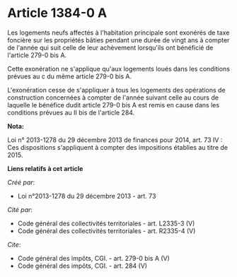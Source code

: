 # Article 1384-0 A

Les logements neufs affectés à l'habitation principale sont exonérés de taxe foncière sur les propriétés bâties pendant une
durée de vingt ans à compter de l'année qui suit celle de leur achèvement lorsqu'ils ont bénéficié de l'article 279-0 bis A. 

Cette exonération ne s'applique qu'aux logements loués dans les conditions prévues au c du même article 279-0 bis A.

L'exonération cesse de s'appliquer à tous les logements des opérations de construction concernées à compter de l'année
suivant celle au cours de laquelle le bénéfice dudit article 279-0 bis A est remis en cause dans les conditions prévues au II
bis de l'article 284.

**Nota:**

Loi n° 2013-1278 du 29 décembre 2013 de finances pour 2014, art. 73 IV : Ces dispositions s'appliquent à compter des
impositions établies au titre de 2015.

**Liens relatifs à cet article**

_Créé par_:

  - Loi n°2013-1278 du 29 décembre 2013 - art. 73

_Cité par_:

  - Code général des collectivités territoriales - art. L2335-3 (V)
  - Code général des collectivités territoriales - art. R2335-4 (V)

_Cite_:

  - Code général des impôts, CGI. - art. 279-0 bis A (V)
  - Code général des impôts, CGI. - art. 284 (V)
